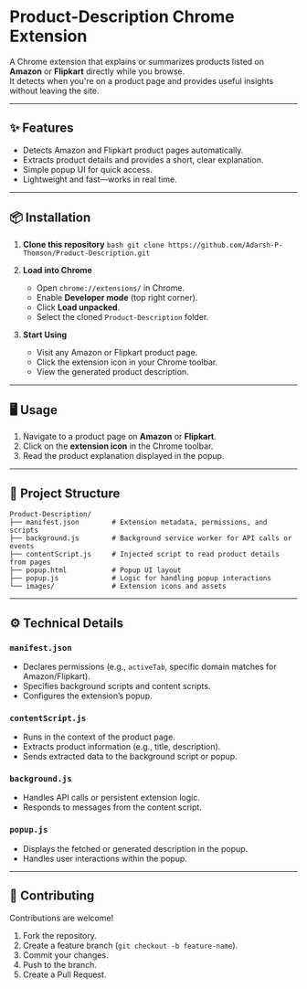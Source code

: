 
# Product-Description Chrome Extension

A Chrome extension that explains or summarizes products listed on **Amazon** or **Flipkart** directly while you browse.  
It detects when you're on a product page and provides useful insights without leaving the site.

---

## ✨ Features
- Detects Amazon and Flipkart product pages automatically.
- Extracts product details and provides a short, clear explanation.
- Simple popup UI for quick access.
- Lightweight and fast—works in real time.

---

## 📦 Installation

1. **Clone this repository**
   ``bash
   git clone https://github.com/Adarsh-P-Thomson/Product-Description.git
``

2. **Load into Chrome**

   * Open `chrome://extensions/` in Chrome.
   * Enable **Developer mode** (top right corner).
   * Click **Load unpacked**.
   * Select the cloned `Product-Description` folder.

3. **Start Using**

   * Visit any Amazon or Flipkart product page.
   * Click the extension icon in your Chrome toolbar.
   * View the generated product description.

---

## 🖥️ Usage

1. Navigate to a product page on **Amazon** or **Flipkart**.
2. Click on the **extension icon** in the Chrome toolbar.
3. Read the product explanation displayed in the popup.

---

## 📂 Project Structure

```
Product-Description/
├── manifest.json        # Extension metadata, permissions, and scripts
├── background.js        # Background service worker for API calls or events
├── contentScript.js     # Injected script to read product details from pages
├── popup.html           # Popup UI layout
├── popup.js             # Logic for handling popup interactions
└── images/              # Extension icons and assets
```

---

## ⚙️ Technical Details

### `manifest.json`

* Declares permissions (e.g., `activeTab`, specific domain matches for Amazon/Flipkart).
* Specifies background scripts and content scripts.
* Configures the extension’s popup.

### `contentScript.js`

* Runs in the context of the product page.
* Extracts product information (e.g., title, description).
* Sends extracted data to the background script or popup.

### `background.js`

* Handles API calls or persistent extension logic.
* Responds to messages from the content script.

### `popup.js`

* Displays the fetched or generated description in the popup.
* Handles user interactions within the popup.

---

## 🤝 Contributing

Contributions are welcome!

1. Fork the repository.
2. Create a feature branch (`git checkout -b feature-name`).
3. Commit your changes.
4. Push to the branch.
5. Create a Pull Request.
